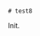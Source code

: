                                                                                                                                                                                                                                                                                                                                                                                                                                                                   # test8

Init.
